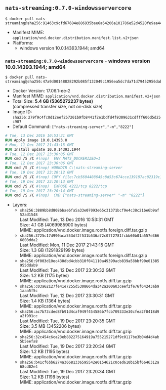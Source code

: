 ## `nats-streaming:0.7.0-windowsservercore`

```console
$ docker pull nats-streaming@sha256:91463c9cfd67684e886935bae6a64206a101786e52d4520fe9aa4437a3e16dcd
```

-	Manifest MIME: `application/vnd.docker.distribution.manifest.list.v2+json`
-	Platforms:
	-	windows version 10.0.14393.1944; amd64

### `nats-streaming:0.7.0-windowsservercore` - windows version 10.0.14393.1944; amd64

```console
$ docker pull nats-streaming@sha256:47a9d00148828292b085f132049c1956ea5dc7da71d79452956dab21152b73a5
```

-	Docker Version: 17.06.1-ee-2
-	Manifest MIME: `application/vnd.docker.distribution.manifest.v2+json`
-	Total Size: **5.4 GB (5365272237 bytes)**  
	(compressed transfer size, not on-disk size)
-	Image ID: `sha256:279f9c4fc0d12eef257201b9fb8441f2e1bdfd4f9309631cdfff606d5d25c907`
-	Default Command: `["nats-streaming-server","-m","8222"]`

```dockerfile
# Tue, 13 Dec 2016 10:53:31 GMT
RUN Apply image 10.0.14393.0
# Mon, 11 Dec 2017 21:43:15 GMT
RUN Install update 10.0.14393.1944
# Tue, 12 Dec 2017 23:30:05 GMT
RUN cmd /S /C #(nop)  ENV NATS_DOCKERIZED=1
# Tue, 12 Dec 2017 23:30:06 GMT
RUN cmd /S /C #(nop) WORKDIR C:\nats-streaming-server
# Tue, 19 Dec 2017 23:20:12 GMT
RUN cmd /S /C #(nop) COPY file:7cb5604408645c8d53c674cce139187ac02319c1f621bdbdf9aa64bce09f7c43 in nats-streaming-server.exe 
# Tue, 19 Dec 2017 23:20:13 GMT
RUN cmd /S /C #(nop)  EXPOSE 4222/tcp 8222/tcp
# Tue, 19 Dec 2017 23:20:14 GMT
RUN cmd /S /C #(nop)  CMD ["nats-streaming-server" "-m" "8222"]
```

-	Layers:
	-	`sha256:3889bb8d808bbae6fa5a33e07093e65c31371bcf9e4c38c21be6b9af52ad1548`  
		Last Modified: Tue, 13 Dec 2016 10:53:31 GMT  
		Size: 4.1 GB (4069985900 bytes)  
		MIME: application/vnd.docker.image.rootfs.foreign.diff.tar.gzip
	-	`sha256:3725c17d990aca553df2f531b536a72c07f2781fcbb60b01a557e3666808dda2`  
		Last Modified: Mon, 11 Dec 2017 21:43:15 GMT  
		Size: 1.3 GB (1291829199 bytes)  
		MIME: application/vnd.docker.image.rootfs.foreign.diff.tar.gzip
	-	`sha256:9f003d10ec430dbd4cbb310f041110a49399acb839a58bbf90e01385955ddab9`  
		Last Modified: Tue, 12 Dec 2017 23:30:32 GMT  
		Size: 1.2 KB (1175 bytes)  
		MIME: application/vnd.docker.image.rootfs.diff.tar.gzip
	-	`sha256:c03a62127fe41e7255d5308664da342a200a03ceef2fe76f64243ab91aaa5f5c`  
		Last Modified: Tue, 12 Dec 2017 23:30:31 GMT  
		Size: 1.4 KB (1364 bytes)  
		MIME: application/vnd.docker.image.rootfs.diff.tar.gzip
	-	`sha256:ac7b73cded8fb91d4caf949f454586b7fcb709333e30cfea2f8418d9a2f991cc`  
		Last Modified: Tue, 19 Dec 2017 23:20:35 GMT  
		Size: 3.5 MB (3452206 bytes)  
		MIME: application/vnd.docker.image.rootfs.diff.tar.gzip
	-	`sha256:32c454c6ca23eb882275164919a755215271df9c0117be3b04d4d4ab5b5eefa8`  
		Last Modified: Tue, 19 Dec 2017 23:20:34 GMT  
		Size: 1.2 KB (1195 bytes)  
		MIME: application/vnd.docker.image.rootfs.diff.tar.gzip
	-	`sha256:b41cf6bb6274a36681336595542e0154621c0ced610b15bf6646312a68cd02e4`  
		Last Modified: Tue, 19 Dec 2017 23:20:34 GMT  
		Size: 1.2 KB (1198 bytes)  
		MIME: application/vnd.docker.image.rootfs.diff.tar.gzip
